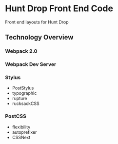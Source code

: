 # Hunt Drop Front End Code
Front end layouts for Hunt Drop

## Technology Overview
### Webpack 2.0
### Webpack Dev Server
### Stylus
- PostStylus
- typographic
- rupture
- rucksackCSS

### PostCSS
- flexibility
- autoprefixer
- CSSNext



